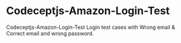 # Codeceptjs-Amazon-Login-Test
Codeceptjs-Amazon-Login-Test
 Login test cases with Wrong email & Correct email and wrong password. 
